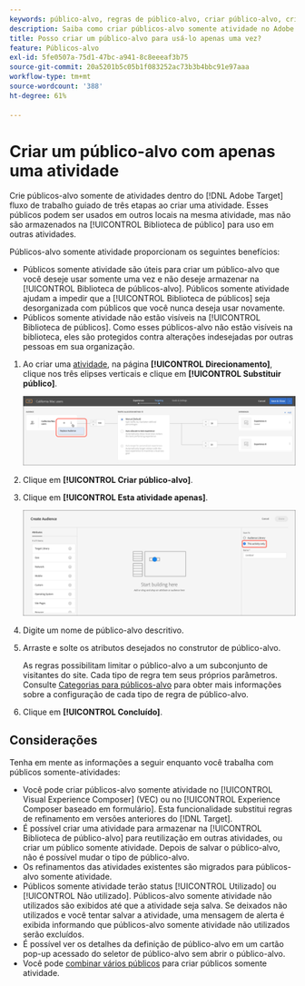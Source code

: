 ```yaml
---
keywords: público-alvo, regras de público-alvo, criar público-alvo, criação de público-alvo, somente atividade, adhoc
description: Saiba como criar públicos-alvo somente atividade no Adobe [!DNL Target] que são para uso único.
title: Posso criar um público-alvo para usá-lo apenas uma vez?
feature: Públicos-alvo
exl-id: 5fe0507a-75d1-47bc-a941-8c8eeeaf3b75
source-git-commit: 20a5201b5c05b1f083252ac73b3b4bbc91e97aaa
workflow-type: tm+mt
source-wordcount: '388'
ht-degree: 61%

---
```


# Criar um público-alvo com apenas uma atividade

Crie públicos-alvo somente de atividades dentro do [!DNL Adobe Target] fluxo de trabalho guiado de três etapas ao criar uma atividade. Esses públicos podem ser usados em outros locais na mesma atividade, mas não são armazenados na [!UICONTROL Biblioteca de público] para uso em outras atividades.

Públicos-alvo somente atividade proporcionam os seguintes benefícios:

* Públicos somente atividade são úteis para criar um público-alvo que você deseje usar somente uma vez e não deseje armazenar na [!UICONTROL Biblioteca de públicos-alvo]. Públicos somente atividade ajudam a impedir que a [!UICONTROL Biblioteca de públicos] seja desorganizada com públicos que você nunca deseja usar novamente.
* Públicos somente atividade não estão visíveis na [!UICONTROL Biblioteca de públicos]. Como esses públicos-alvo não estão visíveis na biblioteca, eles são protegidos contra alterações indesejadas por outras pessoas em sua organização.

1. Ao criar uma [atividade](/help/c-activities/activities.md#concept_D317A95A1AB54674BA7AB65C7985BA03), na página **[!UICONTROL Direcionamento]**, clique nos três elipses verticais e clique em **[!UICONTROL Substituir público]**.

   ![Resultado da etapa](assets/edit_audience.png)

1. Clique em **[!UICONTROL Criar público-alvo]**.

1. Clique em **[!UICONTROL Esta atividade apenas]**.

   ![](assets/activity-only-aud.png)

1. Digite um nome de público-alvo descritivo.
1. Arraste e solte os atributos desejados no construtor de público-alvo.

   As regras possibilitam limitar o público-alvo a um subconjunto de visitantes do site. Cada tipo de regra tem seus próprios parâmetros. Consulte [Categorias para públicos-alvo](/help/c-target/c-audiences/c-target-rules/target-rules.md#concept_E3A77E42F1644503A829B5107B20880D) para obter mais informações sobre a configuração de cada tipo de regra de público-alvo.

1. Clique em **[!UICONTROL Concluído]**.

## Considerações

Tenha em mente as informações a seguir enquanto você trabalha com públicos somente-atividades:

* Você pode criar públicos-alvo somente atividade no [!UICONTROL Visual Experience Composer] (VEC) ou no [!UICONTROL Experience Composer baseado em formulário]. Esta funcionalidade substitui regras de refinamento em versões anteriores do [!DNL Target].
* É possível criar uma atividade para armazenar na [!UICONTROL Biblioteca de público-alvo] para reutilização em outras atividades, ou criar um público somente atividade. Depois de salvar o público-alvo, não é possível mudar o tipo de público-alvo.
* Os refinamentos das atividades existentes são migrados para públicos-alvo somente atividade.
* Públicos somente atividade terão status [!UICONTROL Utilizado] ou [!UICONTROL Não utilizado]. Públicos-alvo somente atividade não utilizados são exibidos até que a atividade seja salva. Se deixados não utilizados e você tentar salvar a atividade, uma mensagem de alerta é exibida informando que públicos-alvo somente atividade não utilizados serão excluídos.
* É possível ver os detalhes da definição de público-alvo em um cartão pop-up acessado do seletor de público-alvo sem abrir o público-alvo.
* Você pode [combinar vários públicos](/help/c-target/combining-multiple-audiences.md#concept_A7386F1EA4394BD2AB72399C225981E5) para criar públicos somente atividade.
